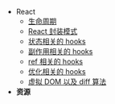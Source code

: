 - React
  - [生命周期](./react/lifecycle)
  - [React 封装模式](./react/hoc-rpc)
  - [状态相关的 hooks](./react/useState-useReducer-useContext)
  - [副作用相关的 hooks](./react/useEffect)
  - [ref 相关的 hooks](./react/useRef)
  - [优化相关的 hooks](./react/React.memo-useCallback-useMemo)
  - [虚拟 DOM 以及 diff 算法](./react/virtual-dom-diff)
- **资源**
